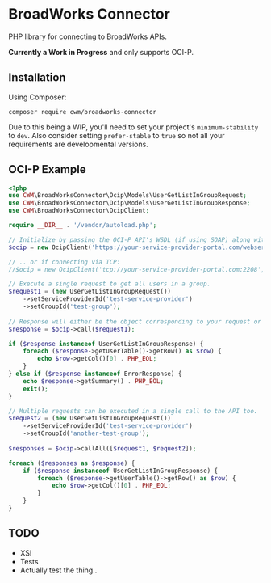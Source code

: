 # BroadWorks Connector

PHP library for connecting to BroadWorks APIs.

**Currently a Work in Progress** and only supports OCI-P.

## Installation
Using Composer:

```
composer require cwm/broadworks-connector
```

Due to this being a WIP, you'll need to set your project's `minimum-stability` to `dev`. Also consider setting `prefer-stable` to `true` so not all your requirements are developmental versions. 

## OCI-P Example

```php
<?php
use CWM\BroadWorksConnector\Ocip\Models\UserGetListInGroupRequest;
use CWM\BroadWorksConnector\Ocip\Models\UserGetListInGroupResponse;
use CWM\BroadWorksConnector\OcipClient;

require __DIR__ . '/vendor/autoload.php';

// Initialize by passing the OCI-P API's WSDL (if using SOAP) along with your BroadWorks portal username and password.
$ocip = new OcipClient('https://your-service-provider-portal.com/webservice/services/ProvisioningService?wsdl', 'portal-username', 'portal-password');

// .. or if connecting via TCP:
//$ocip = new OcipClient('tcp://your-service-provider-portal.com:2208', 'portal-username', 'portal-password');

// Execute a single request to get all users in a group.
$request1 = (new UserGetListInGroupRequest())
    ->setServiceProviderId('test-service-provider')
    ->setGroupId('test-group');
    
// Response will either be the object corresponding to your request or ErrorResponse if there was an error with your input.
$response = $ocip->call($request1);

if ($response instanceof UserGetListInGroupResponse) {
    foreach ($response->getUserTable()->getRow() as $row) {
        echo $row->getCol()[0] . PHP_EOL;
    }
} else if ($response instanceof ErrorResponse) {
    echo $response->getSummary() . PHP_EOL;
    exit();
}

// Multiple requests can be executed in a single call to the API too.
$request2 = (new UserGetListInGroupRequest())
    ->setServiceProviderId('test-service-provider')
    ->setGroupId('another-test-group');
    
$responses = $ocip->callAll([$request1, $request2]);

foreach ($responses as $response) {
    if ($response instanceof UserGetListInGroupResponse) {
        foreach ($response->getUserTable()->getRow() as $row) {
            echo $row->getCol()[0] . PHP_EOL;
        }
    } 
}
```

## TODO
* XSI
* Tests
* Actually test the thing.. 